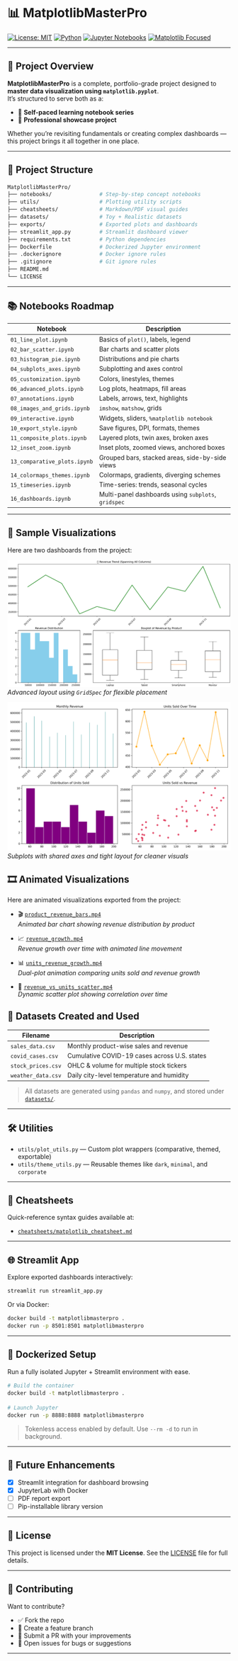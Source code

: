 # 📊 MatplotlibMasterPro

[![License: MIT](https://img.shields.io/badge/License-MIT-blue.svg)](LICENSE)
[![Python](https://img.shields.io/badge/Python-3.10%2B-darkgreen.svg)](https://www.python.org/)
[![Jupyter Notebooks](https://img.shields.io/badge/Jupyter-Notebook-orange.svg)](https://jupyter.org/)
[![Matplotlib Focused](https://img.shields.io/badge/Matplotlib-100%25-brightgreen.svg)](https://matplotlib.org/)

---

## 🧠 Project Overview

**MatplotlibMasterPro** is a complete, portfolio-grade project designed to **master data visualization using `matplotlib.pyplot`**.  
It’s structured to serve both as a:

- 📘 **Self-paced learning notebook series**
- 💼 **Professional showcase project**

Whether you’re revisiting fundamentals or creating complex dashboards — this project brings it all together in one place.

---

## 📁 Project Structure

```bash
MatplotlibMasterPro/
├── notebooks/               # Step-by-step concept notebooks
├── utils/                   # Plotting utility scripts
├── cheatsheets/             # Markdown/PDF visual guides
├── datasets/                # Toy + Realistic datasets
├── exports/                 # Exported plots and dashboards
├── streamlit_app.py         # Streamlit dashboard viewer
├── requirements.txt         # Python dependencies
├── Dockerfile               # Dockerized Jupyter environment
├── .dockerignore            # Docker ignore rules
├── .gitignore               # Git ignore rules
├── README.md
└── LICENSE
```

---

## 📚 Notebooks Roadmap

| Notebook                     | Description                                         |
| ---------------------------- | --------------------------------------------------- |
| `01_line_plot.ipynb`         | Basics of `plot()`, labels, legend                  |
| `02_bar_scatter.ipynb`       | Bar charts and scatter plots                        |
| `03_histogram_pie.ipynb`     | Distributions and pie charts                        |
| `04_subplots_axes.ipynb`     | Subplotting and axes control                        |
| `05_customization.ipynb`     | Colors, linestyles, themes                          |
| `06_advanced_plots.ipynb`    | Log plots, heatmaps, fill areas                     |
| `07_annotations.ipynb`       | Labels, arrows, text, highlights                    |
| `08_images_and_grids.ipynb`  | `imshow`, `matshow`, grids                          |
| `09_interactive.ipynb`       | Widgets, sliders, `%matplotlib notebook`            |
| `10_export_style.ipynb`      | Save figures, DPI, formats, themes                  |
| `11_composite_plots.ipynb`   | Layered plots, twin axes, broken axes               |
| `12_inset_zoom.ipynb`        | Inset plots, zoomed views, anchored boxes           |
| `13_comparative_plots.ipynb` | Grouped bars, stacked areas, side-by-side views     |
| `14_colormaps_themes.ipynb`  | Colormaps, gradients, diverging schemes             |
| `15_timeseries.ipynb`        | Time-series: trends, seasonal cycles                |
| `16_dashboards.ipynb`        | Multi-panel dashboards using `subplots`, `gridspec` |

---

## 📸 Sample Visualizations

Here are two dashboards from the project:

![🧩 Gridspec Dashboard](exports/dashboards/sales_dashboard_gridspec.png)  
*Advanced layout using `GridSpec` for flexible placement*
<br>

![🪟 Subplots Layout](exports/dashboards/sales_dashboard_subplots_2x2.png)  
*Subplots with shared axes and tight layout for cleaner visuals*
<br>

## 🎞️ Animated Visualizations

Here are animated visualizations exported from the project:

- 🎬 [`product_revenue_bars.mp4`](exports/product_revenue_bars.mp4)  
  *Animated bar chart showing revenue distribution by product*

- 📈 [`revenue_growth.mp4`](exports/revenue_growth.mp4)  
  *Revenue growth over time with animated line movement*

- 📊 [`units_revenue_growth.mp4`](exports/units_revenue_growth.mp4)  
  *Dual-plot animation comparing units sold and revenue growth*

- 🔄 [`revenue_vs_units_scatter.mp4`](exports/revenue_vs_units_scatter.mp4)  
  *Dynamic scatter plot showing correlation over time*
## 🧪 Datasets Created and Used

| Filename           | Description                                  |
| ------------------ | -------------------------------------------- |
| `sales_data.csv`   | Monthly product-wise sales and revenue       |
| `covid_cases.csv`  | Cumulative COVID-19 cases across U.S. states |
| `stock_prices.csv` | OHLC & volume for multiple stock tickers     |
| `weather_data.csv` | Daily city-level temperature and humidity    |

> All datasets are generated using `pandas` and `numpy`, and stored under [`datasets/`](datasets/).

---

## 🛠️ Utilities

- `utils/plot_utils.py` — Custom plot wrappers (comparative, themed, exportable)
- `utils/theme_utils.py` — Reusable themes like `dark`, `minimal`, and `corporate`

---

## 🧾 Cheatsheets

Quick-reference syntax guides available at:

- [`cheatsheets/matplotlib_cheatsheet.md`](cheatsheets/matplotlib_cheatsheet.md)

---

## 🌐 Streamlit App

Explore exported dashboards interactively:

```bash
streamlit run streamlit_app.py
```

Or via Docker:

```bash
docker build -t matplotlibmasterpro .
docker run -p 8501:8501 matplotlibmasterpro
```

---

## 🐳 Dockerized Setup

Run a fully isolated Jupyter + Streamlit environment with ease.

```bash
# Build the container
docker build -t matplotlibmasterpro .

# Launch Jupyter
docker run -p 8888:8888 matplotlibmasterpro
```

> Tokenless access enabled by default. Use `--rm -d` to run in background.

---

## 🚀 Future Enhancements

- [x] Streamlit integration for dashboard browsing
- [x] JupyterLab with Docker
- [ ] PDF report export
- [ ] Pip-installable library version

---

## 💼 License

This project is licensed under the **MIT License**.
See the [LICENSE](LICENSE) file for full details.

---

## 🙌 Contributing

Want to contribute?

- ✅ Fork the repo
- 🔧 Create a feature branch
- 🔁 Submit a PR with your improvements
- 🐛 Open issues for bugs or suggestions

---
